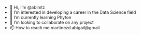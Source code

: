 - 👋 Hi, I’m @abimtz
- 👀 I’m interested in developing a career in the Data Science field
- 🌱 I’m currently learning Phyton
- 💞️ I’m looking to collaborate on any project
- 📫 How to reach me martinezd.abigail@gmail 

<!---
abimtz/abimtz is a ✨ special ✨ repository because its `README.md` (this file) appears on your GitHub profile.
You can click the Preview link to take a look at your changes.
--->
